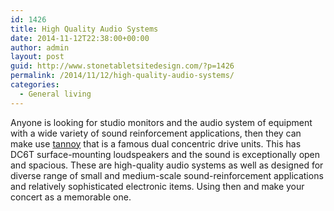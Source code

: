```yaml
---
id: 1426
title: High Quality Audio Systems
date: 2014-11-12T22:38:00+00:00
author: admin
layout: post
guid: http://www.stonetabletsitedesign.com/?p=1426
permalink: /2014/11/12/high-quality-audio-systems/
categories:
  - General living
---
```

Anyone is looking for studio monitors and the audio system of equipment with a wide variety of sound reinforcement applications, then they can make use [tannoy](http://www.guitarcenter.com/Tannoy-Reveal-502-109318659-i3219157.gc) that is a famous dual concentric drive units. This has DC6T surface-mounting loudspeakers and the sound is exceptionally open and spacious. These are high-quality audio systems as well as designed for diverse range of small and medium-scale sound-reinforcement applications and relatively sophisticated electronic items. Using then and make your concert as a memorable one.